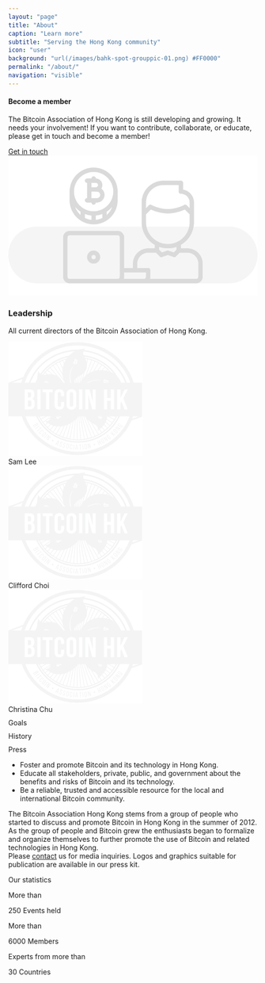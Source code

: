 ```yaml
---
layout: "page"
title: "About"
caption: "Learn more"
subtitle: "Serving the Hong Kong community"
icon: "user"
background: "url(/images/bahk-spot-grouppic-01.png) #FF0000"
permalink: "/about/"
navigation: "visible"
---
```


<div class="about">

  <div class="first">
    <div class="content">
      <h4>Become a member</h4>
      <p>The Bitcoin Association of Hong Kong is still developing and growing. It needs your involvement! If you want to contribute, collaborate, or educate, please get in touch and become a member!</p>
      <a class="nbtn" href="/join">Get in touch</a>
    </div>
    <img src="/images/about1.svg" alt="">
  </div>

  <div class="second">
    <h3>Leadership</h3>
    <p>All current directors of the Bitcoin Association of Hong Kong.</p>
    <div class="slider slider0">
      <div>
        <div class="card">
          <img src="/images/card-image.svg" alt="avatar">
          <div class="name">Sam Lee </div>
        </div>
      </div>
      <div>
        <div class="card">
          <img src="/images/card-image.svg" alt="avatar">
          <div class="name">Clifford Choi</div>
        </div>
      </div>
      <div>
        <div class="card">
          <img src="/images/card-image.svg" alt="avatar">
          <div class="name">Christina Chu</div>
        </div>
      </div>
     </div>
  </div>

  <div class="third">
    <div class="wrapper">
      <div class="tabs">
        <div class="tab1 current" data-tab="tab-1">
          <span>Goals</span>
          <svg width="24" height="24" viewBox="0 0 24 24" fill="none" xmlns="http://www.w3.org/2000/svg">
            <path d="M12.7407 15.7238C12.501 15.7714 12.2534 15.7969 12 15.7969C9.90637 15.7969 8.20312 14.0936 8.20312 12C8.20312 9.90637 9.90637 8.20312 12 8.20312C14.0936 8.20312 15.7969 9.90637 15.7969 12C15.7969 12.2534 15.7714 12.501 15.7238 12.7407L13.4916 10.5084C13.0931 10.11 12.5634 9.89062 12 9.89062C11.4366 9.89062 10.9069 10.11 10.5084 10.5084C10.11 10.9069 9.89062 11.4366 9.89062 12C9.89062 12.5634 10.11 13.0931 10.5084 13.4916L12.7407 15.7238Z"/>
            <path d="M22.9261 16.96L21.4133 15.4471C21.2618 15.2957 21.0912 15.1701 20.907 15.0727C21.2402 14.109 21.4219 13.0754 21.4219 12C21.4219 6.80475 17.1953 2.57812 12 2.57812C6.80475 2.57812 2.57812 6.80475 2.57812 12C2.57812 17.1953 6.80475 21.4219 12 21.4219C13.0757 21.4219 14.1099 21.2401 15.0738 20.9066C15.1714 21.091 15.2961 21.2624 15.4473 21.4135L16.96 22.9261C15.4473 23.6155 13.7679 24 12 24C5.38312 24 0 18.6169 0 12C0 5.38312 5.38312 0 12 0C18.6169 0 24 5.38312 24 12C24 13.7679 23.6155 15.4473 22.9261 16.96Z"/>
            <path d="M14.9865 17.9696L14.8583 19.4886C13.97 19.829 13.0065 20.0156 12 20.0156C7.5802 20.0156 3.98438 16.4198 3.98438 12C3.98438 7.5802 7.5802 3.98438 12 3.98438C16.4198 3.98438 20.0156 7.5802 20.0156 12C20.0156 13.0065 19.829 13.97 19.4886 14.8583L17.9696 14.9865L16.8547 13.8717C17.0795 13.2905 17.2031 12.6595 17.2031 12C17.2031 9.13092 14.8691 6.79688 12 6.79688C9.13092 6.79688 6.79688 9.13092 6.79688 12C6.79688 14.8691 9.13092 17.2031 12 17.2031C12.6595 17.2031 13.2905 17.0795 13.8717 16.8547L14.9865 17.9696Z"/>
            <path d="M16.238 19.863L16.4427 17.4372L11.5029 12.4974C11.2282 12.2229 11.2282 11.7776 11.5029 11.5031C11.64 11.3658 11.82 11.2971 12 11.2971C12.18 11.2971 12.36 11.3658 12.4971 11.5031L17.437 16.443L19.8627 16.2384C19.8825 16.2368 19.9021 16.2359 19.9219 16.2359C20.1075 16.2359 20.2866 16.3095 20.419 16.4419L23.402 19.425C23.5955 19.6184 23.6592 19.9066 23.5653 20.1637C23.4712 20.4207 23.2366 20.5998 22.964 20.6227L20.8044 20.8049L20.6224 22.9643C20.5994 23.2371 20.4203 23.4716 20.1634 23.5656C19.9063 23.6597 19.6181 23.5958 19.4246 23.4024L16.4416 20.4193C16.2951 20.2728 16.2206 20.0694 16.238 19.863Z"/>
            </svg>
        </div>
        <div class="tab1" data-tab="tab-2">
          <span>History</span>
          <svg width="24" height="24" viewBox="0 0 24 24" fill="none" xmlns="http://www.w3.org/2000/svg">
            <path d="M21.8438 19.7812H3.5625C2.39941 19.7812 1.45312 20.7275 1.45312 21.8906C1.45312 23.0537 2.39941 24 3.5625 24H21.8438C22.2321 24 22.5469 23.6852 22.5469 23.2969V20.4844C22.5469 20.096 22.2321 19.7812 21.8438 19.7812Z" />
            <path d="M19.7344 0V5.01434L21.1406 4.07684L22.5469 5.01434V0H19.7344Z" />
            <path d="M19.4213 6.91315C19.2056 7.05707 18.9282 7.07043 18.6995 6.94812C18.4709 6.82562 18.3281 6.5874 18.3281 6.32812V0H3.5625C2.39941 0 1.45312 0.946289 1.45312 2.10938V19.08C2.04108 18.6376 2.77167 18.375 3.5625 18.375H21.8438C22.0902 18.375 22.3268 18.4178 22.5469 18.4958V6.70441L21.1406 5.76691L19.4213 6.91315Z"/>
            </svg>
        </div>
        <div class="tab1" data-tab="tab-3">
          <span>Press</span>
          <svg width="24" height="24" viewBox="0 0 24 24" fill="none" xmlns="http://www.w3.org/2000/svg">
            <g clip-path="url(#clip0)">
            <path d="M20.6087 3.13086H19.7636C19.8005 3.38717 19.8261 3.64705 19.8261 3.91348V20.87C19.8261 22.0732 19.3673 23.1687 18.6204 24.0004H20.6087C21.0409 24.0004 21.3913 23.6501 21.3913 23.2178V3.91344C21.3913 3.48125 21.0409 3.13086 20.6087 3.13086Z" />
            <path d="M14.3478 0C13.9158 0 13.5652 0.350297 13.5652 0.782625V3.13045H3.39131C2.95927 3.13045 2.60869 3.48075 2.60869 3.91308V13.1432C3.46284 13.0771 4.55822 13.0435 4.95652 13.0435C7.70175 13.0435 10.179 14.6558 11.327 17.0794C11.9998 16.6327 12.7605 16.3438 13.5653 16.2298V17.8167C12.8003 17.9708 12.1002 18.3508 11.5425 18.9243C11.1233 19.3549 10.3923 19.1722 10.2284 18.5916C9.56508 16.2465 7.39706 14.6087 4.95656 14.6087C4.60936 14.6087 3.38831 14.6412 2.60874 14.7055V23.2174C2.60874 23.6497 2.95931 24 3.39136 24C8.07689 24 10.4393 24 15.1305 24C16.8567 24 18.261 22.5958 18.261 20.8695V3.91303C18.2609 1.75528 16.5056 0 14.3478 0ZM6.52172 6.26086H9.65217C10.0842 6.26086 10.4348 6.61116 10.4348 7.04348C10.4348 7.47581 10.0842 7.82611 9.65217 7.82611H6.52172C6.08967 7.82611 5.73909 7.47581 5.73909 7.04348C5.73909 6.61116 6.08967 6.26086 6.52172 6.26086ZM13.5652 10.9565H6.52172C6.08967 10.9565 5.73909 10.6062 5.73909 10.1739C5.73909 9.74156 6.08967 9.39127 6.52172 9.39127H13.5652V10.9565ZM16.6957 18.1592C16.2351 17.8923 15.7001 17.7391 15.1305 17.7391V1.69922C16.0415 2.02228 16.6957 2.89275 16.6957 3.91308V18.1592Z" />
            </g>
            <defs>
            <clipPath id="clip0">
            <rect width="24" height="24" fill="white"/>
            </clipPath>
            </defs>
            </svg>
        </div>
      </div>
      <div class="contents">
        <div id="tab-1" class="content current-content">
          <ul>
            <li><span>Foster and promote Bitcoin and its technology in Hong Kong.</span></li>
            <li><span>Educate all stakeholders, private, public, and government about the benefits and risks of Bitcoin and its technology.</span></li>
            <li><span>Be a reliable, trusted and accessible resource for the local and international Bitcoin community.</span></li>
          </ul>
        </div>
        <div id="tab-2" class="content">
          The Bitcoin Association Hong Kong stems from a group of people who started to discuss and promote Bitcoin in Hong Kong in the summer of 2012. As the group of people and Bitcoin grew the enthusiasts began to formalize and organize themselves to further promote the use of Bitcoin and related technologies in Hong Kong.
        </div>
        <div id="tab-3" class="content">
          Please <a href="/contact/">contact</a> us for media inquiries. Logos and graphics suitable for publication are available in our press kit.
        </div>
      </div>
    </div>
  </div>

  <div class="fourth" id="fourth">
    <p>Our statistics</p>
    <div class="slider slider1">
      <div>
        <div class="card first-card">
          <p>More than</p>
          <div class="stats">
            <span class="count">250</span>
            Events held
          </div>
        </div>
      </div>
      <div>
        <div class="card second-card">
          <p>More than</p>
          <div class="stats">
            <span class="count">6000</span>
            Members
          </div>
        </div>
      </div>
      <div>
        <div class="card third-card">
          <p>Experts from more than </p>
          <div class="stats">
            <span class="count">30</span>
            Countries
          </div>
        </div>
      </div>
    </div>
  </div>

</div>
